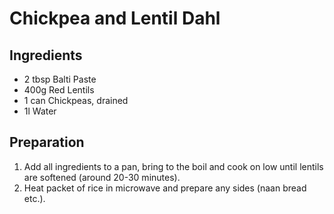 # Chickpea and Lentil Dahl

## Ingredients

- 2 tbsp Balti Paste
- 400g Red Lentils
- 1 can Chickpeas, drained
- 1l Water

## Preparation

1. Add all ingredients to a pan, bring to the boil and cook on low until lentils
   are softened (around 20-30 minutes).
2. Heat packet of rice in microwave and prepare any sides (naan bread etc.).
